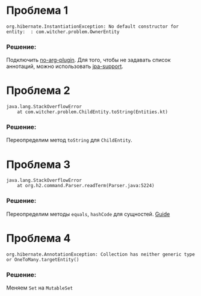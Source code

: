 # Проблема 1
```
org.hibernate.InstantiationException: No default constructor for entity:  : com.witcher.problem.OwnerEntity
```
### Решение:
Подключить [no-arg-plugin](https://kotlinlang.org/docs/no-arg-plugin.html).
Для того, чтобы не задавать список аннотаций, можно использовать [jpa-support](https://kotlinlang.org/docs/no-arg-plugin.html#jpa-support).

# Проблема 2
```
java.lang.StackOverflowError
	at com.witcher.problem.ChildEntity.toString(Entities.kt)
```
### Решение:
Переопределим метод `toString` для `ChildEntity`.

# Проблема 3
```
java.lang.StackOverflowError
	at org.h2.command.Parser.readTerm(Parser.java:5224)
```
### Решение:
Переопределим методы `equals`, `hashCode` для сущностей.
[Guide](https://thorben-janssen.com/ultimate-guide-to-implementing-equals-and-hashcode-with-hibernate/)

# Проблема 4
```
org.hibernate.AnnotationException: Collection has neither generic type or OneToMany.targetEntity()
```
### Решение:
Меняем `Set` на `MutableSet`


